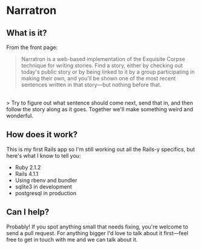 
# Narratron

## What is it?

From the front page: 
 > Narratron is a web-based implementation of the Exquisite Corpse technique for writing stories. Find a story, either by checking out today's public story or by being linked to it by a group participating in making their own, and you'll be shown one of the most recent sentences written in that story—but nothing before that.  
<br>
 > Try to figure out what sentence should come next, send that in, and then follow the story along as it goes. Together we'll make something weird and wonderful.  

## How does it work?

This is my first Rails app so I'm still working out all the Rails-y specifics, but here's what I know to tell you:

 * Ruby 2.1.2
 * Rails 4.1.1
 * Using rbenv and bundler
 * sqlite3 in development
 * postgresql in production

## Can I help?

Probably! If you spot anything small that needs fixing, you're welcome to send a pull request. For anything bigger I'd love to talk about it first—feel free to get in touch with me and we can talk about it.